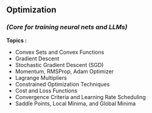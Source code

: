 ## Optimization  
### *(Core for training neural nets and LLMs)*

**Topics :**

- Convex Sets and Convex Functions  
- Gradient Descent  
- Stochastic Gradient Descent (SGD)  
- Momentum, RMSProp, Adam Optimizer  
- Lagrange Multipliers  
- Constrained Optimization Techniques  
- Cost and Loss Functions  
- Convergence Criteria and Learning Rate Scheduling  
- Saddle Points, Local Minima, and Global Minima  

